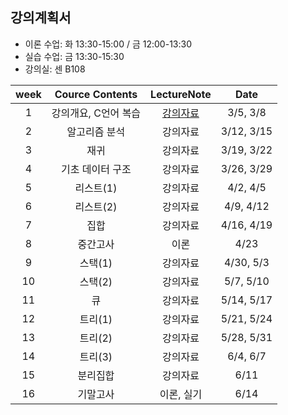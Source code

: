 

## 강의계획서
- 이론 수업: 화 13:30-15:00 / 금 12:00-13:30
- 실습 수업: 금 13:30-15:30
- 강의실: 센 B108

| week | Cource Contents | LectureNote | Date | 
|:---:|:---:|:---:|:---:|
| 1 | 강의개요, C언어 복습 | [강의자료]() | 3/5, 3/8 | 
| 2 | 알고리즘 분석  | 강의자료 | 3/12, 3/15 | 
| 3 | 재귀 | 강의자료 | 3/19, 3/22 |
| 4 | 기초 데이터 구조 | 강의자료 | 3/26, 3/29 |
| 5 | 리스트(1) | 강의자료 | 4/2, 4/5 |
| 6 | 리스트(2) | 강의자료 | 4/9, 4/12 |
| 7 | 집합 | 강의자료 | 4/16, 4/19 |
| 8 | 중간고사 | 이론  | 4/23   |
| 9 | 스택(1)| 강의자료  | 4/30, 5/3 |
| 10 | 스택(2) | 강의자료  | 5/7, 5/10 |
| 11 | 큐  | 강의자료  | 5/14, 5/17   |
| 12 | 트리(1)  | 강의자료  | 5/21, 5/24 |
| 13 | 트리(2)  | 강의자료  | 5/28, 5/31 |
| 14 | 트리(3) | 강의자료  | 6/4, 6/7   |
| 15 | 분리집합 | 강의자료  | 6/11  |
| 16 | 기말고사 | 이론, 실기  | 6/14   |




















